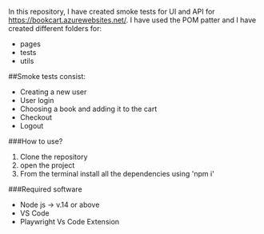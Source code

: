 In this repository, I have created smoke tests for UI and API for https://bookcart.azurewebsites.net/. I have used the POM patter and I have created different folders for:
* pages
* tests
* utils

##Smoke tests consist:
* Creating a new user
* User login
* Choosing a book and adding it to the cart
* Checkout
* Logout

###How to use?
1. Clone the repository
2. open the project
3. From the terminal install all the dependencies using 'npm i'

###Required software
* Node js -> v.14 or above
* VS Code
* Playwright Vs Code Extension
